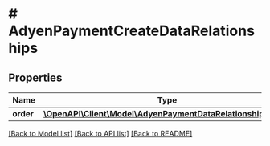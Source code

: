 # # AdyenPaymentCreateDataRelationships

## Properties

Name | Type | Description | Notes
------------ | ------------- | ------------- | -------------
**order** | [**\OpenAPI\Client\Model\AdyenPaymentDataRelationshipsOrder**](AdyenPaymentDataRelationshipsOrder.md) |  |

[[Back to Model list]](../../README.md#models) [[Back to API list]](../../README.md#endpoints) [[Back to README]](../../README.md)
